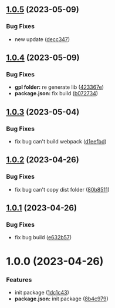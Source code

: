 ## [1.0.5](https://github.com/dnt-team/apollo-typegen/compare/v1.0.4...v1.0.5) (2023-05-09)


### Bug Fixes

* new update ([decc347](https://github.com/dnt-team/apollo-typegen/commit/decc347a2ba1223ac03a844fc255fb00b4d146fb))

## [1.0.4](https://github.com/dnt-team/apollo-typegen/compare/v1.0.3...v1.0.4) (2023-05-09)


### Bug Fixes

* **gpl folder:** re generate lib ([423367e](https://github.com/dnt-team/apollo-typegen/commit/423367ec15ecb3ee40e89c3005e3099bd54b90d8))
* **package.json:** fix build ([b072734](https://github.com/dnt-team/apollo-typegen/commit/b072734da8c78f844a244421ab6a15fff85c01af))

## [1.0.3](https://github.com/dnt-team/apollo-typegen/compare/v1.0.2...v1.0.3) (2023-05-04)


### Bug Fixes

* fix bug can't build webpack ([d1eefbd](https://github.com/dnt-team/apollo-typegen/commit/d1eefbd0a1f2903b264d6160c31975e68a279dc7))

## [1.0.2](https://github.com/dnt-team/apollo-typegen/compare/v1.0.1...v1.0.2) (2023-04-26)


### Bug Fixes

* fix bug can't copy dist folder ([80b8511](https://github.com/dnt-team/apollo-typegen/commit/80b851118d9dc50cb2a9a652194a199c44630635))

## [1.0.1](https://github.com/dnt-team/apollo-typegen/compare/v1.0.0...v1.0.1) (2023-04-26)


### Bug Fixes

* fix bug build ([e632b57](https://github.com/dnt-team/apollo-typegen/commit/e632b572d5b86511372cb9b2f37810604c3dc1c7))

# 1.0.0 (2023-04-26)


### Features

* init package ([1dc1c43](https://github.com/dnt-team/apollo-typegen/commit/1dc1c4317151e9a363883b38dd41c78f10d5e117))
* **package.json:** init package ([8b4c979](https://github.com/dnt-team/apollo-typegen/commit/8b4c979b2ff30e78014d758d87dda71203783b9e))
